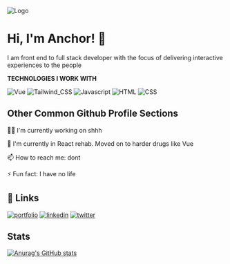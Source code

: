 
![Logo](https://res.cloudinary.com/dht0jhvlk/image/upload/v1714255746/kmkcsj65ydsyrphwxhkc.png)

# Hi, I'm Anchor! 👋

I am front end to full stack developer with the focus of delivering interactive experiences to the people

**TECHNOLOGIES I WORK WITH**

![Vue](https://img.shields.io/badge/Vue.js-35495E?style=for-the-badge&logo=vue.js&logoColor=4FC08D)
![Tailwind_CSS](https://img.shields.io/badge/Tailwind_CSS-38B2AC?style=for-the-badge&logo=tailwind-css&logoColor=white)
![Javascript](https://img.shields.io/badge/-Javascript-ffb400?style=for-the-badge&logo=javascript&logoColor=ffff3f)
![HTML](https://img.shields.io/badge/html%20-%23E34F26.svg?&style=for-the-badge&logo=html5&logoColor=white)
![CSS](https://img.shields.io/badge/css%20-%231572B6.svg?&style=for-the-badge&logo=css3&logoColor=white)

## Other Common Github Profile Sections
👩‍💻 I'm currently working on shhh

🧠 I'm currently in React rehab. Moved on to harder drugs like Vue

📫 How to reach me: dont

⚡️ Fun fact: I have no life


## 🔗 Links
[![portfolio](https://img.shields.io/badge/my_portfolio-000?style=for-the-badge&logo=ko-fi&logoColor=white)](http://anchor.graphics/)
[![linkedin](https://img.shields.io/badge/linkedin-0A66C2?style=for-the-badge&logo=linkedin&logoColor=white)](https://www.linkedin.com/in/evalds-maksvitis-845247138/)
[![twitter](https://img.shields.io/badge/twitter-1DA1F2?style=for-the-badge&logo=twitter&logoColor=white)](https://twitter.com/anchoronai)

## Stats
[![Anurag's GitHub stats](https://github-readme-stats.vercel.app/api?username=AnchorTaken)](https://github.com/AnchorTaken/github-readme-stats)
